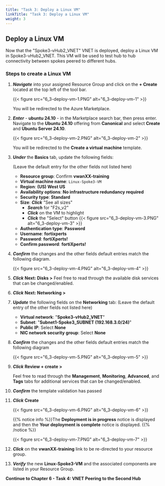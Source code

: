```yaml
---
title: "Task 3: Deploy a Linux VM"
linkTitle: "Task 3: Deploy a Linux VM"
weight: 3
---
```


## Deploy a Linux VM

Now that the "Spoke3-vHub2_VNET" VNET is deployed, deploy a Linux VM in Spoke3-vHub2_VNET. This VM will be used to test hub to hub connectivity between spokes peered to different hubs.

### Steps to create a Linux VM

1. ***Navigate*** into your assigned Resource Group and click on the **+ Create** located at the top left of the tool bar.

    {{< figure src="6_3-deploy-vm-1.PNG" alt="6_3-deploy-vm-1" >}}  

    You will be redirected to the Azure Marketplace.

1. ***Enter***  - **ubuntu 24.10** - in the Marketplace search bar, then press enter.  Navigate to the **Ubuntu 24.10** offering from **Canonical** and select **Create** and **Ubuntu Server 24.10**.

    {{< figure src="6_3-deploy-vm-2.PNG" alt="6_3-deploy-vm-2" >}}

    You will be redirected to the **Create a virtual machine** template.

1. ***Under*** the **Basics** tab, update the following fields:

    (Leave the default entry for the other fields not listed here)
    - **Resource group**:  Confirm **vwanXX-training**
    - **Virtual machine name**:  `Linux-Spoke3-VM`
    - **Region**: **(US) West US**
    - **Availability options**:  **No infrastructure redundancy required**
    - **Security type**:  **Standard**
    - **Size**: ***Click*** "See all sizes"
      - ***Search*** for "F2s_v2"
      - ***Click*** on the VM to highlight
      - ***Click*** the "Select" button
          {{< figure src="6_3-deploy-vm-3.PNG" alt="6_3-deploy-vm-3" >}}
    - **Authentication type**:  **Password**
    - **Username**:  **fortixperts**
    - **Password**:  **fortiXperts!**
    - **Confirm password**:  **fortiXperts!**

1. ***Confirm*** the changes and the other fields default entries match the following diagram.

    {{< figure src="6_3-deploy-vm-4.PNG" alt="6_3-deploy-vm-4" >}}

1. ***Click*** **Next: Disks >**
    Feel free to read through the available disk services that can be changed/enabled.

1. ***Click*** **Next: Networking >**

1. ***Update*** the following fields on the **Networking** tab: (Leave the default entry of the other fields not listed here)

    - **Virtual network**:  "**Spoke3-vHub2_VNET**"
    - **Subnet**:  "**Subnet1-Spoke3_SUBNET (192.168.3.0/24)**"
    - **Public IP**:  Select **None**
    - **NIC network security group**:  Select **None**

1. ***Confirm*** the changes and the other fields default entries match the following diagram

    {{< figure src="6_3-deploy-vm-5.PNG" alt="6_3-deploy-vm-5" >}}

1. ***Click*** **Review + create >**

    Feel free to read through the **Management**, **Monitoring**, **Advanced**, and **Tags** tabs for additional services that can be changed/enabled.

1. ***Confirm*** the template validation has passed

1. ***Click*** **Create**

    {{< figure src="6_3-deploy-vm-6.PNG" alt="6_3-deploy-vm-6" >}}

    {{% notice info %}}The **Deployment is in progress** notice is displayed and then the **Your deployment is complete** notice is displayed. {{% /notice %}}

    {{< figure src="6_3-deploy-vm-7.PNG" alt="6_3-deploy-vm-7" >}}

1. ***Click*** on the **vwanXX-training** link to be re-directed to your resource group.

1. ***Verify*** the new **Linux-Spoke3-VM** and the associated components are listed in your Resource Group.

**Continue to Chapter 6 - Task 4: VNET Peering to the Second Hub**
